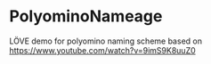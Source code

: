 # PolyominoNameage
LÖVE demo for polyomino naming scheme based on https://www.youtube.com/watch?v=9imS9K8uuZ0
